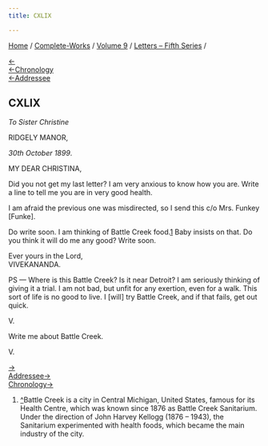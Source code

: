 ```yaml
---
title: CXLIX

---
```

<div>

[Home](../../../index.htm) / [Complete-Works](../../complete_works.htm)
/ [Volume 9](../volume_9_contents.htm) / [Letters – Fifth
Series](letters_fifth_series_contents.htm) /

[←](148_christina.htm)  
[←Chronology](../../volume_8/epistles_fourth_series/145_optimist.htm)  
[←Addressee](148_christina.htm)

## CXLIX

*To Sister Christine*

RIDGELY MANOR,

*30th October 1899*.

MY DEAR CHRISTINA,

Did you not get my last letter? I am very anxious to know how you are.
Write a line to tell me you are in very good health.

I am afraid the previous one was misdirected, so I send this c/o Mrs.
Funkey \[Funke\].

Do write soon. I am thinking of Battle Creek food.[1](#fn1) Baby insists
on that. Do you think it will do me any good? Write soon.

Ever yours in the Lord,  
VIVEKANANDA.

PS — Where is this Battle Creek? Is it near Detroit? I am seriously
thinking of giving it a trial. I am not bad, but unfit for any exertion,
even for a walk. This sort of life is no good to live. I \[will\] try
Battle Creek, and if that fails, get out quick.

V.

Write me about Battle Creek.

V.

[→](150_christina.htm)  
[Addressee→](150_christina.htm)  
[Chronology→](../../volume_8/epistles_fourth_series/146_sturdy.htm)

</div>

1.  [^](#fn1_1)Battle Creek is a city in Central Michigan, United
    States, famous for its Health Centre, which was known since 1876 as
    Battle Creek Sanitarium. Under the direction of John Harvey Kellogg
    (1876 – 1943), the Sanitarium experimented with health foods, which
    became the main industry of the city.
